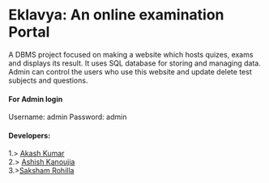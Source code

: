 # Eklavya: An online examination Portal

A DBMS project focused on making a website which hosts quizes, exams and displays its result. It uses SQL database for storing and managing data.
Admin can control the users who use this website and update delete test subjects and questions.

#### For Admin login

Username: admin
Password: admin

#### Developers:

1.> [Akash Kumar](https://github.com/HelloGit2309)  
2.> [Ashish Kanoujia](https://github.com/Halfsoul24)  
3.>[Saksham Rohilla](https://github.com/naruto361)
